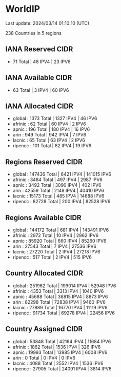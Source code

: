 # WorldIP

Last update: 2024/03/14 01:10:10 (UTC)

238 Countries in 5 regions

## IANA Reserved CIDR

- 71 Total | 48 IPV4 | 23 IPV6

## IANA Available CIDR

- 63 Total | 3 IPV4 | 60 IPV6

## IANA Allocated CIDR

- global : 1373 Total | 1327 IPV4 | 46 IPV6
- afrinic : 62 Total | 60 IPV4 | 2 IPV6
- apnic : 196 Total | 180 IPV4 | 16 IPV6
- arin : 949 Total | 942 IPV4 | 7 IPV6
- lacnic : 65 Total | 63 IPV4 | 2 IPV6
- ripencc : 101 Total | 82 IPV4 | 19 IPV6

## Regions Reserved CIDR

- global : 147436 Total | 6421 IPV4 | 141015 IPV6
- afrinic : 3484 Total | 497 IPV4 | 2987 IPV6
- apnic : 3492 Total | 3090 IPV4 | 402 IPV6
- arin : 42559 Total | 2149 IPV4 | 40410 IPV6
- lacnic : 15173 Total | 485 IPV4 | 14688 IPV6
- ripencc : 82728 Total | 200 IPV4 | 82528 IPV6

## Regions Available CIDR

- global : 144172 Total | 681 IPV4 | 143491 IPV6
- afrinic : 2972 Total | 10 IPV4 | 2962 IPV6
- apnic : 85920 Total | 660 IPV4 | 85260 IPV6
- arin : 27543 Total | 7 IPV4 | 27536 IPV6
- lacnic : 27220 Total | 2 IPV4 | 27218 IPV6
- ripencc : 517 Total | 2 IPV4 | 515 IPV6

## Country Allocated CIDR

- global : 251962 Total | 199014 IPV4 | 52948 IPV6
- afrinic : 4353 Total | 3313 IPV4 | 1040 IPV6
- apnic : 45688 Total | 36815 IPV4 | 8873 IPV6
- arin : 82298 Total | 72838 IPV4 | 9460 IPV6
- lacnic : 27889 Total | 16770 IPV4 | 11119 IPV6
- ripencc : 91734 Total | 69278 IPV4 | 22456 IPV6

## Country Assigned CIDR

- global : 53848 Total | 42164 IPV4 | 11684 IPV6
- afrinic : 1862 Total | 1536 IPV4 | 326 IPV6
- apnic : 19993 Total | 13985 IPV4 | 6008 IPV6
- arin : 0 Total | 0 IPV4 | 0 IPV6
- lacnic : 4088 Total | 2552 IPV4 | 1536 IPV6
- ripencc : 27905 Total | 24091 IPV4 | 3814 IPV6
